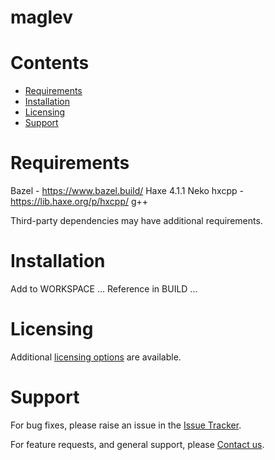 
maglev
======

Contents
========

* [Requirements](#requirements)
* [Installation](#installation)
* [Licensing](#licensing)
* [Support](#support)

# Requirements
Bazel - https://www.bazel.build/
Haxe 4.1.1
Neko
hxcpp - https://lib.haxe.org/p/hxcpp/
g++


Third-party dependencies may have additional requirements.

# Installation
Add to WORKSPACE ...
Reference in BUILD ...


# Licensing
Additional [licensing options][licensing] are available.

# Support
For bug fixes, please raise an issue in the [Issue Tracker][bugs].

For feature requests, and general support, please [Contact us][contact].



[bugs]: https://github.com/mindpowered/maglev-cpp/issues
[contact]: https://mindpowered.dev/support.html?ref=maglev-cpp/
[licensing]: https://mindpowered.dev/?ref=maglev-cpp
